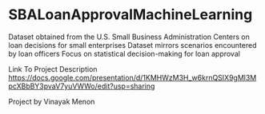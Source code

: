 # SBALoanApprovalMachineLearning
Dataset obtained from the U.S. Small Business Administration Centers on loan decisions for small enterprises Dataset mirrors scenarios encountered by loan officers Focus on statistical decision-making for loan approval


Link To Project Description 
https://docs.google.com/presentation/d/1KMHWzM3H_w6krnQSIX9gMl3MpcXBbBY3pvaV7yuVWWo/edit?usp=sharing

Project by Vinayak Menon
